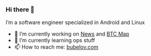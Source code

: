 ### Hi there 👋

I’m a software engineer specialized in Android and Linux

- 🔭 I’m currently working on [News](https://github.com/bubelov/news) and [BTC Map](https://github.com/bubelov/btcmap-android)
- 🌱 I’m currently learning ops stuff
- 📫 How to reach me: [bubelov.com](https://bubelov.com)

<!--
**bubelov/bubelov** is a ✨ _special_ ✨ repository because its `README.md` (this file) appears on your GitHub profile.

Here are some ideas to get you started:

- 🔭 I’m currently working on ...
- 🌱 I’m currently learning ...
- 👯 I’m looking to collaborate on ...
- 🤔 I’m looking for help with ...
- 💬 Ask me about ...
- 📫 How to reach me: ...
- 😄 Pronouns: ...
- ⚡ Fun fact: ...
-->
